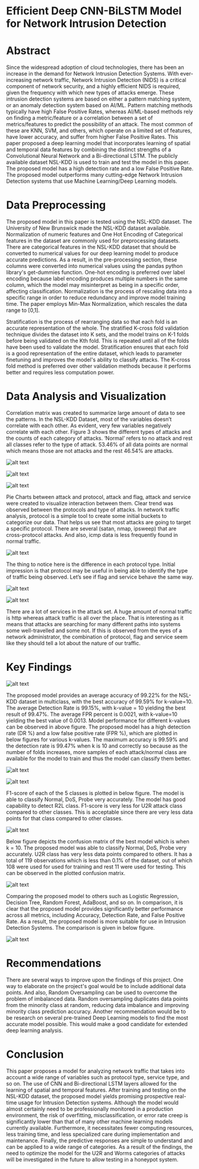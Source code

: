 # Efficient Deep CNN-BiLSTM Model for Network Intrusion Detection
# Abstract

Since the widespread adoption of cloud technologies, there has been an increase in the demand for Network Intrusion Detection Systems. With ever-increasing network traffic, Network Intrusion Detection (NIDS) is a critical component of network security, and a highly efficient NIDS is required, given the frequency with which new types of attacks emerge. These intrusion detection systems are based on either a pattern matching system, or an anomaly detection system based on AI/ML. Pattern matching methods typically have high False Positive Rates, whereas AI/ML-based methods rely on finding a metric/feature or a correlation between a set of metrics/features to predict the possibility of an attack. The most common of these are KNN, SVM, and others, which operate on a limited set of features, have lower accuracy, and suffer from higher False Positive Rates. This paper proposed a deep learning model that incorporates learning of spatial and temporal data features by combining the distinct strengths of a Convolutional Neural Network and a Bi-directional LSTM. The publicly available dataset NSL-KDD is used to train and test the model in this paper. The proposed model has a high detection rate and a low False Positive Rate. The proposed model outperforms many cutting-edge Network Intrusion Detection systems that use Machine Learning/Deep Learning models.

# Data Preprocessing

The proposed model in this paper is tested using the NSL-KDD dataset. The University of New Brunswick made the NSL-KDD dataset available. Normalization of numeric features and One Hot Encoding of Categorical features in the dataset are commonly used for preprocessing datasets. There are categorical features in the NSL-KDD dataset that should be converted to numerical values for our deep learning model to produce accurate predictions. As a result, in the pre-processing section, these columns were converted into numerical values using the pandas python library's get-dummies function. One-hot encoding is preferred over label encoding because label encoding produces multiple numbers in the same column, which the model may misinterpret as being in a specific order, affecting classification. Normalization is the process of rescaling data into a specific range in order to reduce redundancy and improve model training time. The paper employs Min-Max Normalization, which rescales the data range to [0,1].

Stratification is the process of rearranging data so that each fold is an accurate representation of the whole. The stratified K-cross fold validation technique divides the dataset into K sets, and the model trains on K-1 folds before being validated on the Kth fold. This is repeated until all of the folds have been used to validate the model. Stratification ensures that each fold is a good representation of the entire dataset, which leads to parameter finetuning and improves the model's ability to classify attacks. The K-cross fold method is preferred over other validation methods because it performs better and requires less computation power.

# Data Analysis and Visualization

Correlation matrix was created to summarize large amount of data to see the patterns. In the NSL-KDD Dataset, most of the variables doesn’t correlate with each other. As evident, very few variables negatively correlate with each other. Figure 3 shows the different types of attacks and the counts of each category of attacks. ‘Normal’ refers to no attack and rest all classes refer to the type of attack. 53.46% of all data points are normal which means those are not attacks and the rest 46.54% are attacks.

![alt text](/Plots/Correlation_Matrix.png)

![alt text](/Plots/Different_attacks.png)

![alt text](/Plots/Normal_vs_Malicious.png)

Pie Charts between attack and protocol, attack and flag, attack and service were created to visualize interaction between them. Clear trend was observed between the protocols and type of attacks. In network traffic analysis, protocol is a simple tool to create some initial buckets to categorize our data. That helps us see that most attacks are going to target a specific protocol. There are several (satan, nmap, ipsweep) that are cross-protocol attacks. And also, icmp data is less frequently found in normal traffic.

![alt text](/Plots/Attack_vs_Protocol.png)

The thing to notice here is the difference in each protocol type. Initial impression is that protocol may be useful in being able to identify the type of traffic being observed. Let’s see if flag and service behave the same way.

![alt text](/Plots/Attack_vs_Flag.png)

![alt text](/Plots/Attack_vs_Service.png)

There are a lot of services in the attack set. A huge amount of normal traffic is http whereas attack traffic is all over the place. That is interesting as it means that attacks are searching for many different paths into systems some well-travelled and some not. If this is observed from the eyes of a network administrator, the combination of protocol, flag and service seem like they should tell a lot about the nature of our traffic.

# Key Findings

![alt text](/Plots/Multiclass_Classification_Results.png)

The proposed model provides an average accuracy of 99.22% for the NSL-KDD dataset in multiclass, with the best accuracy of 99.59% for k-value=10. The average Detection Rate is 99.15%, with k-value = 10 yielding the best result of 99.47%. The average FPR percent is 0.0021, with k-value=10 yielding the best value of 0.0013. Model performance for different k-values can be observed in above figure. The proposed model has a high detection rate (DR %) and a low false positive rate (FPR %), which are plotted in below figures for various k-values. The maximum accuracy is 99.59% and the detection rate is 99.47% when k is 10 and correctly so because as the number of folds increases, more samples of each attack/normal class are available for the model to train and thus the model can classify them better.

![alt text](/Plots/Detection_Rate_Plot.png)

![alt text](/Plots/False_Positive_Rate_Plot.png)

F1-score of each of the 5 classes is plotted in below figure. The model is able to classify Normal, DoS, Probe very accurately. The model has good capability to detect R2L class. F1-score is very less for U2R attack class compared to other classes. This is acceptable since there are very less data points for that class compared to other classes.

![alt text](/Plots/F1-score_Plot.png)

Below figure depicts the confusion matrix of the best model which is when k = 10. The proposed model was able to classify Normal, DoS, Probe very accurately. U2R class has very less data points compared to others. It has a total of 119 observations which is less than 0.1% of the dataset, out of which 108 were used for used for training and rest 11 were used for testing. This can be observed in the plotted confusion matrix.

![alt text](/Plots/Confusion_Matrix.png)

Comparing the proposed model to others such as Logistic Regression, Decision Tree, Random Forest, AdaBoost, and so on. In comparison, it is clear that the proposed model provides significantly better performance across all metrics, including Accuracy, Detection Rate, and False Positive Rate. As a result, the proposed model is more suitable for use in Intrusion Detection Systems. The comparison is given in below figure.

![alt text](/Plots/Comparison_with_other_models.png)



# Recommendations

There are several ways to improve upon the findings of this project. One way to elaborate on the project's goal would be to include additional data points. And also, Random Oversampling can be used to overcome the problem of imbalanced data. Random oversampling duplicates data points from the minority class at random, reducing data imbalance and improving minority class prediction accuracy. Another recommendation would be to be research on several pre-trained Deep Learning models to find the most accurate model possible. This would make a good candidate for extended deep learning analysis.

# Conclusion

This paper proposes a model for analyzing network traffic that takes into account a wide range of variables such as protocol type, service type, and so on. The use of CNN and Bi-directional LSTM layers allowed for the learning of spatial and temporal features. After training and testing on the NSL-KDD dataset, the proposed model yields promising prospective real-time usage for Intrusion Detection systems. Although the model would almost certainly need to be professionally monitored in a production environment, the risk of overfitting, misclassification, or error rate creep is significantly lower than that of many other machine learning models currently available. Furthermore, it necessitates fewer computing resources, less training time, and less specialized care during implementation and maintenance. Finally, the predictive responses are simple to understand and can be applied to a wide range of categories. As a result of the findings, the need to optimize the model for the U2R and Worms categories of attacks will be investigated in the future to allow testing in a honeypot system.